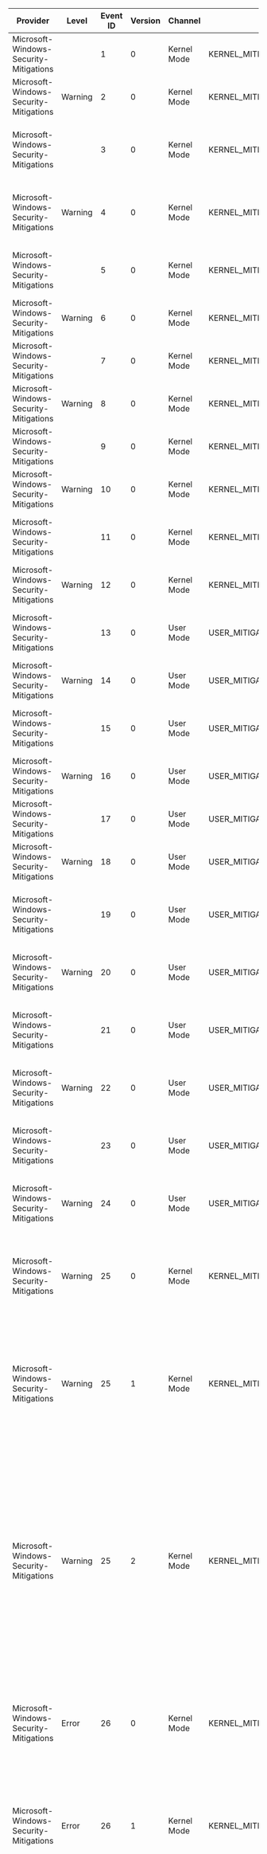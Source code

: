 Provider                                |  Level    |  Event ID  |  Version  |  Channel      |  Task                                                                   |  Opcode  |  Keyword  |  Message
----------------------------------------|-----------|------------|-----------|---------------|-------------------------------------------------------------------------|----------|-----------|----------------------------------------------------------------------------------------------------------------------------------------------------------------------------------------------------------------------------------------------------------------------------------------------------------------------------------------------------------------------------------------------------------------------------------------------------------------------------------------------------------------------------------------------------------------------------------------------------------------------------------------------------------------------
Microsoft-Windows-Security-Mitigations  |           |  1         |  0        |  Kernel Mode  |  KERNEL_MITIGATION_TASK_PROHIBIT_DYNAMIC_CODE                           |          |           |  Process '{ProcessPath}' (PID {CallingProcessId}) would have been blocked from generating dynamic code.
Microsoft-Windows-Security-Mitigations  |  Warning  |  2         |  0        |  Kernel Mode  |  KERNEL_MITIGATION_TASK_PROHIBIT_DYNAMIC_CODE                           |          |           |  Process '{ProcessPath}' (PID {CallingProcessId}) was blocked from generating dynamic code.
Microsoft-Windows-Security-Mitigations  |           |  3         |  0        |  Kernel Mode  |  KERNEL_MITIGATION_TASK_PROHIBIT_CHILD_PROCESS_CREATION                 |          |           |  Process '{ProcessPath}' (PID {CallingProcessId}) would have been blocked from creating a child process '{ProcessPathLength}4' with command line '{ProcessPathLength}6'.
Microsoft-Windows-Security-Mitigations  |  Warning  |  4         |  0        |  Kernel Mode  |  KERNEL_MITIGATION_TASK_PROHIBIT_CHILD_PROCESS_CREATION                 |          |           |  Process '{ProcessPath}' (PID {CallingProcessId}) was blocked from creating a child process '{ProcessPathLength}4' with command line '{ProcessPathLength}6'.
Microsoft-Windows-Security-Mitigations  |           |  5         |  0        |  Kernel Mode  |  KERNEL_MITIGATION_TASK_PROHIBIT_LOWIL_IMAGE_MAP                        |          |           |  Process '{ProcessPath}' (PID {ProcessId}) would have been blocked from loading the low-integrity binary '{ProcessPathLength}4'.
Microsoft-Windows-Security-Mitigations  |  Warning  |  6         |  0        |  Kernel Mode  |  KERNEL_MITIGATION_TASK_PROHIBIT_LOWIL_IMAGE_MAP                        |          |           |  Process '{ProcessPath}' (PID {ProcessId}) was blocked from loading the low-integrity binary '{ProcessPathLength}4'.
Microsoft-Windows-Security-Mitigations  |           |  7         |  0        |  Kernel Mode  |  KERNEL_MITIGATION_TASK_PROHIBIT_REMOTE_IMAGE_MAP                       |          |           |  Process '{ProcessPath}' (PID {CallingProcessId}) would have been blocking from loading a binary from a remote share.
Microsoft-Windows-Security-Mitigations  |  Warning  |  8         |  0        |  Kernel Mode  |  KERNEL_MITIGATION_TASK_PROHIBIT_REMOTE_IMAGE_MAP                       |          |           |  Process '{ProcessPath}' (PID {CallingProcessId}) was blocked from loading a binary from a remote share.
Microsoft-Windows-Security-Mitigations  |           |  9         |  0        |  Kernel Mode  |  KERNEL_MITIGATION_TASK_PROHIBIT_WIN32K_SYSTEM_CALLS                    |          |           |  Process '{ProcessPath}' (PID {CallingProcessId}) would have been blocked from making system calls to Win32k.sys.
Microsoft-Windows-Security-Mitigations  |  Warning  |  10        |  0        |  Kernel Mode  |  KERNEL_MITIGATION_TASK_PROHIBIT_WIN32K_SYSTEM_CALLS                    |          |           |  Process '{ProcessPath}' (PID {CallingProcessId}) was blocked from making system calls to Win32k.sys.
Microsoft-Windows-Security-Mitigations  |           |  11        |  0        |  Kernel Mode  |  KERNEL_MITIGATION_TASK_PROHIBIT_NON_MICROSOFT_BINARIES                 |          |           |  Process '{ProcessPath}' (PID {ProcessId}) would have been blocked from loading the non-Microsoft-signed binary '{ProcessPathLength}6'.
Microsoft-Windows-Security-Mitigations  |  Warning  |  12        |  0        |  Kernel Mode  |  KERNEL_MITIGATION_TASK_PROHIBIT_NON_MICROSOFT_BINARIES                 |          |           |  Process '{ProcessPath}' (PID {ProcessId}) was blocked from loading the non-Microsoft-signed binary '{ProcessPathLength}6'.
Microsoft-Windows-Security-Mitigations  |           |  13        |  0        |  User Mode    |  USER_MITIGATION_TASK_EXPORT_ADDRESS_FILTER                             |          |           |  Process '{ProcessPath}' (PID {ProcessId}) would have been blocked from accessing the Export Address Table for module '{MemModuleFullPath}'.
Microsoft-Windows-Security-Mitigations  |  Warning  |  14        |  0        |  User Mode    |  USER_MITIGATION_TASK_EXPORT_ADDRESS_FILTER                             |          |           |  Process '{ProcessPath}' (PID {ProcessId}) was blocked from accessing the Export Address Table for module '{MemModuleFullPath}'.
Microsoft-Windows-Security-Mitigations  |           |  15        |  0        |  User Mode    |  USER_MITIGATION_TASK_EXPORT_ADDRESS_FILTER_PLUS                        |          |           |  Process '{ProcessPath}' (PID {ProcessId}) would have been blocked from accessing the Export Address Table for module '{MemModuleFullPath}'.
Microsoft-Windows-Security-Mitigations  |  Warning  |  16        |  0        |  User Mode    |  USER_MITIGATION_TASK_EXPORT_ADDRESS_FILTER_PLUS                        |          |           |  Process '{ProcessPath}' (PID {ProcessId}) was blocked from accessing the Export Address Table for module '{MemModuleFullPath}'.
Microsoft-Windows-Security-Mitigations  |           |  17        |  0        |  User Mode    |  USER_MITIGATION_TASK_IMPORT_ADDRESS_FILTER                             |          |           |  Process '{ProcessPath}' (PID {ProcessId}) would have been blocked from accessing the Import Address Table for API '{Subcode}0'.
Microsoft-Windows-Security-Mitigations  |  Warning  |  18        |  0        |  User Mode    |  USER_MITIGATION_TASK_IMPORT_ADDRESS_FILTER                             |          |           |  Process '{ProcessPath}' (PID {ProcessId}) was blocked from accessing the Import Address Table for API '{Subcode}0'.
Microsoft-Windows-Security-Mitigations  |           |  19        |  0        |  User Mode    |  USER_MITIGATION_TASK_ROP_STACKPIVOT                                    |          |           |  Process '{ProcessPath}' (PID {ProcessId}) would have been blocked from calling the API '{HookedAPI}' due to return-oriented programming (ROP) exploit indications.
Microsoft-Windows-Security-Mitigations  |  Warning  |  20        |  0        |  User Mode    |  USER_MITIGATION_TASK_ROP_STACKPIVOT                                    |          |           |  Process '{ProcessPath}' (PID {ProcessId}) was blocked from calling the API '{HookedAPI}' due to return-oriented programming (ROP) exploit indications.
Microsoft-Windows-Security-Mitigations  |           |  21        |  0        |  User Mode    |  USER_MITIGATION_TASK_ROP_CALLERCHECK                                   |          |           |  Process '{ProcessPath}' (PID {ProcessId}) would have been blocked from calling the API '{HookedAPI}' due to return-oriented programming (ROP) exploit indications.
Microsoft-Windows-Security-Mitigations  |  Warning  |  22        |  0        |  User Mode    |  USER_MITIGATION_TASK_ROP_CALLERCHECK                                   |          |           |  Process '{ProcessPath}' (PID {ProcessId}) was blocked from calling the API '{HookedAPI}' due to return-oriented programming (ROP) exploit indications.
Microsoft-Windows-Security-Mitigations  |           |  23        |  0        |  User Mode    |  USER_MITIGATION_TASK_ROP_SIMEXEC                                       |          |           |  Process '{ProcessPath}' (PID {ProcessId}) would have been blocked from calling the API '{HookedAPI}' due to return-oriented programming (ROP) exploit indications.
Microsoft-Windows-Security-Mitigations  |  Warning  |  24        |  0        |  User Mode    |  USER_MITIGATION_TASK_ROP_SIMEXEC                                       |          |           |  Process '{ProcessPath}' (PID {ProcessId}) was blocked from calling the API '{HookedAPI}' due to return-oriented programming (ROP) exploit indications.
Microsoft-Windows-Security-Mitigations  |  Warning  |  25        |  0        |  Kernel Mode  |  KERNEL_MITIGATION_TASK_CONTROL_PROTECTION_USER_MODE_RETURN_MISMATCH    |          |           |  Process '{ProcessPath}' (PID {ProcessId}) has encountered a shadow stack return address mismatch. The process will be allowed to continue execution.Return instruction executed from module '{ProcessPathLength}2'.Attempting to return to module '{ProcessPathLength}4'.
Microsoft-Windows-Security-Mitigations  |  Warning  |  25        |  1        |  Kernel Mode  |  KERNEL_MITIGATION_TASK_CONTROL_PROTECTION_USER_MODE_RETURN_MISMATCH    |          |           |  Process '{ProcessPath}' (PID {ProcessId}) has encountered a shadow stack return address mismatch. The process will be allowed to continue execution.Process shadow stack strict mode: {ProcessPathLength}5Return instruction executed from module '{ProcessPathLength}2'.Attempting to return to module '{ProcessPathLength}4'.
Microsoft-Windows-Security-Mitigations  |  Warning  |  25        |  2        |  Kernel Mode  |  KERNEL_MITIGATION_TASK_CONTROL_PROTECTION_USER_MODE_RETURN_MISMATCH    |          |           |  Process '{ProcessPath}' (PID {ProcessId}) has encountered a shadow stack return address mismatch. The process will be allowed to continue execution because: {ProcessPathLength}7.Process shadow stack strict mode: {ProcessPathLength}5Appcompat options: {ProcessPathLength}6Return instruction executed from module '{ProcessPathLength}2'.(Instruction address: {ProcessPathLength}8; module offset: {ProcessPathLength}9; module compatible with shadow stacks: {ProcessPath}0)Attempting to return to module '{ProcessPathLength}4'.(Instruction address: {ProcessPath}1; module offset: {ProcessPath}2; module compatible with shadow stacks: {ProcessPath}3)
Microsoft-Windows-Security-Mitigations  |  Error    |  26        |  0        |  Kernel Mode  |  KERNEL_MITIGATION_TASK_CONTROL_PROTECTION_USER_MODE_RETURN_MISMATCH    |          |           |  Process '{ProcessPath}' (PID {ProcessId}) has encountered a shadow stack return address mismatch. The process will be terminated.Return instruction executed from module '{ProcessPathLength}2'.Attempting to return to module '{ProcessPathLength}4'.
Microsoft-Windows-Security-Mitigations  |  Error    |  26        |  1        |  Kernel Mode  |  KERNEL_MITIGATION_TASK_CONTROL_PROTECTION_USER_MODE_RETURN_MISMATCH    |          |           |  Process '{ProcessPath}' (PID {ProcessId}) has encountered a shadow stack return address mismatch. The process will be terminated.Process shadow stack strict mode: {ProcessPathLength}5Return instruction executed from module '{ProcessPathLength}2'.Attempting to return to module '{ProcessPathLength}4'.
Microsoft-Windows-Security-Mitigations  |  Error    |  26        |  2        |  Kernel Mode  |  KERNEL_MITIGATION_TASK_CONTROL_PROTECTION_USER_MODE_RETURN_MISMATCH    |          |           |  Process '{ProcessPath}' (PID {ProcessId}) has encountered a shadow stack return address mismatch. The process will be terminated.Process shadow stack strict mode: {ProcessPathLength}5Appcompat options: {ProcessPathLength}6Return instruction executed from module '{ProcessPathLength}2'.(Instruction address: {ProcessPathLength}8; module offset: {ProcessPathLength}9; module compatible with shadow stacks: {ProcessPath}0)Attempting to return to module '{ProcessPathLength}4'.(Instruction address: {ProcessPath}1; module offset: {ProcessPath}2; module compatible with shadow stacks: {ProcessPath}3)
Microsoft-Windows-Security-Mitigations  |  Warning  |  27        |  0        |  Kernel Mode  |  KERNEL_MITIGATION_TASK_USER_CET_SET_CONTEXT_IP_VALIDATION_FAILURE      |          |           |  Process '{ProcessPath}' (PID {ProcessId}) would have been blocked from setting context due to instruction pointer validation failure when user-mode shadow stack is enabled.
Microsoft-Windows-Security-Mitigations  |  Warning  |  27        |  1        |  Kernel Mode  |  KERNEL_MITIGATION_TASK_USER_CET_SET_CONTEXT_IP_VALIDATION_FAILURE      |          |           |  Process '{ProcessPath}' (PID {ProcessId}) would have been blocked from setting context due to instruction pointer validation failure when user-mode shadow stack is enabled.Process set context validation strict mode: {ProcessPathLength}3Set context type: {ProcessPathLength}4Set context target module '{ProcessPathLength}2'.
Microsoft-Windows-Security-Mitigations  |  Error    |  28        |  0        |  Kernel Mode  |  KERNEL_MITIGATION_TASK_USER_CET_SET_CONTEXT_IP_VALIDATION_FAILURE      |          |           |  Process '{ProcessPath}' (PID {ProcessId}) was blocked from setting context due to instruction pointer validation failure when user-mode shadow stack is enabled.
Microsoft-Windows-Security-Mitigations  |  Error    |  28        |  1        |  Kernel Mode  |  KERNEL_MITIGATION_TASK_USER_CET_SET_CONTEXT_IP_VALIDATION_FAILURE      |          |           |  Process '{ProcessPath}' (PID {ProcessId}) was blocked from setting context due to instruction pointer validation failure when user-mode shadow stack is enabled.Process set context validation strict mode: {ProcessPathLength}3Set context type: {ProcessPathLength}4Set context target module '{ProcessPathLength}2'.
Microsoft-Windows-Security-Mitigations  |  Warning  |  29        |  0        |  Kernel Mode  |  KERNEL_MITIGATION_TASK_BLOCK_NON_CET_BINARIES                          |          |           |  Process '{ProcessPath}' (PID {ProcessId}) would have been blocked from loading an image binary due to the binary not being compatible with shadow stacks and/or missing exception handling continuation data.Process requires binaries to also contain exception handling continuation data: {ProcessPathLength}5Binary path: {ProcessPathLength}2Binary compatible with shadow stacks: {ProcessPathLength}3Binary contains exception handling continuation data: {ProcessPathLength}4
Microsoft-Windows-Security-Mitigations  |  Error    |  30        |  0        |  Kernel Mode  |  KERNEL_MITIGATION_TASK_BLOCK_NON_CET_BINARIES                          |          |           |  Process '{ProcessPath}' (PID {ProcessId}) was blocked from loading an image binary due to the binary not being compatible with shadow stacks and/or missing exception handling continuation data.Process requires binaries to also contain exception handling continuation data: {ProcessPathLength}5Binary path: {ProcessPathLength}2Binary compatible with shadow stacks: {ProcessPathLength}3Binary contains exception handling continuation data: {ProcessPathLength}4
Microsoft-Windows-Security-Mitigations  |  Warning  |  31        |  0        |  Kernel Mode  |  KERNEL_MITIGATION_TASK_REDIRECTION_TRUST_POLICY                        |          |           |  Process '{ProcessPath}' (PID {ProcessId}) would have been blocked from following an untrusted redirection: Binary path: {ProcessPath}Arguments: {ProcessCommandLine}Redirection Type:{ProcessPathLength}1Operation Path: {ProcessPathLength}3Impersonating: {ProcessPathLength}4
Microsoft-Windows-Security-Mitigations  |  Error    |  32        |  0        |  Kernel Mode  |  KERNEL_MITIGATION_TASK_REDIRECTION_TRUST_POLICY                        |          |           |  Process '{ProcessPath}' (PID {ProcessId}) was blocked from following an untrusted redirection: Binary path: {ProcessPath}Arguments: {ProcessCommandLine}Redirection Type:{ProcessPathLength}1Operation Path: {ProcessPathLength}3Impersonating: {ProcessPathLength}4
Microsoft-Windows-Security-Mitigations  |  Warning  |  33        |  0        |  Kernel Mode  |  KERNEL_MITIGATION_TASK_CONTROL_PROTECTION_KERNEL_MODE_RETURN_MISMATCH  |          |           |  The system has encountered a kernel-mode shadow stack return address mismatch. The system will be allowed to continue execution because: {NonenforcementReason}.Return instruction executed from module '{ControlPcImageName}'.(Instruction address: {ControlPcAddress}; module offset: {ControlPcOffset})Attempting to return to module '{RspContentsImageName}'.(Instruction address: {RspContentsAddress}; module offset: {ControlPcImageNameLength}0)
Microsoft-Windows-Security-Mitigations  |  Error    |  34        |  0        |  Kernel Mode  |  KERNEL_MITIGATION_TASK_CONTROL_PROTECTION_KERNEL_MODE_RETURN_MISMATCH  |          |           |  The system has encountered a kernel-mode shadow stack return address mismatch. The system will be terminated.Return instruction executed from module '{ControlPcImageName}'.(Instruction address: {ControlPcAddress}; module offset: {ControlPcOffset})Attempting to return to module '{RspContentsImageName}'.(Instruction address: {RspContentsAddress}; module offset: {ControlPcImageNameLength}0)